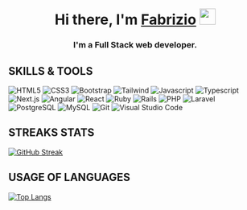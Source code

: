 <h1 align="center">Hi there, I'm <a href="https://fabrizioazzarri.it/" target="_blank">Fabrizio</a>
<img src="https://github.com/blackcater/blackcater/raw/main/images/Hi.gif" height="32"/></h1>
<h3 align="center">I'm a Full Stack web developer.</h3>

## SKILLS & TOOLS

![HTML5](https://img.shields.io/badge/html5-%23E34F26.svg?style=for-the-badge&logo=html5&logoColor=white)
![CSS3](https://img.shields.io/badge/css3-%231572B6.svg?style=for-the-badge&logo=css3&logoColor=white)
![Bootstrap](https://img.shields.io/badge/bootstrap-%23563D7C.svg?style=for-the-badge&logo=bootstrap&logoColor=white)
![Tailwind](https://img.shields.io/badge/tailwindcss-06B6D4.svg?style=for-the-badge&logo=tailwindcss&logoColor=white)
![Javascript](https://img.shields.io/badge/javascript-F7DF1E.svg?style=for-the-badge&logo=javascript&logoColor=black)
![Typescript](https://img.shields.io/badge/typescript-3178C6.svg?style=for-the-badge&logo=typescript&logoColor=white)
![Next.js](https://img.shields.io/badge/nextdotjs-3178C6.svg?style=for-the-badge&logo=nextdotjs&logoColor=white)
![Angular](https://img.shields.io/badge/angular-DD0031.svg?style=for-the-badge&logo=angular&logoColor=white)
![React](https://img.shields.io/badge/react-61DAFB.svg?style=for-the-badge&logo=react&logoColor=black)
![Ruby](https://img.shields.io/badge/ruby-%23CC342D.svg?style=for-the-badge&logo=ruby&logoColor=white)
![Rails](https://img.shields.io/badge/rails-CC0000.svg?style=for-the-badge&logo=rubyonrails&logoColor=white)
![PHP](https://img.shields.io/badge/php-777BB4.svg?style=for-the-badge&logo=php&logoColor=white)
![Laravel](https://img.shields.io/badge/laravel-FF2D20.svg?style=for-the-badge&logo=laravel&logoColor=white)
![PostgreSQL](https://img.shields.io/badge/postgresql-4169E1.svg?style=for-the-badge&logo=postgresql&logoColor=white)
![MySQL](https://img.shields.io/badge/mysql-4479A1.svg?style=for-the-badge&logo=mysql&logoColor=white)
![Git](https://img.shields.io/badge/git-%23F05033.svg?style=for-the-badge&logo=git&logoColor=white)
![Visual Studio Code](https://img.shields.io/badge/Visual%20Studio%20Code-0078d7.svg?style=for-the-badge&logo=visual-studio-code&logoColor=white)

## STREAKS STATS

[![GitHub Streak](https://github-readme-streak-stats.herokuapp.com?user=fabriazza&theme=elegant&date_format=M%20j%5B%2C%20Y%5D)](https://git.io/streak-stats)

## USAGE OF LANGUAGES

[![Top Langs](https://github-readme-stats-nine-nu-48.vercel.app/api/top-langs/?username=fabriazza&layout=compact)](https://github.com/fabriazza/github-readme-stats)
